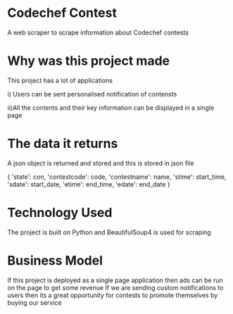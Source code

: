 # Codechef Contest 

A web scraper to scrape information about Codechef contests 

# Why was this project made

This project has a lot of applications 

  i) Users can be sent personalised notification of contensts
  
  ii)All the contents and their key information can be displayed in a single page 

# The data it returns

A json object is returned and stored and this is stored in json file

{
		'state': con,
		'contestcode': code,
		'contestname': name,
		'stime': start_time,
		'sdate': start_date,
		'etime': end_time,
		'edate': end_date
	}
  

# Technology Used

The project is built on Python and BeautifulSoup4 is used for scraping

# Business Model

If this project is deployed as a single page application then ads can be run on the page to get some  revenue
If we are sending custom notifications to users then its a great opportunity for contests to promote themselves by buying our service 
